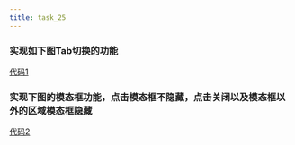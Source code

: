 ```yaml
---
title: task_25
---
```

### 实现如下图Tab切换的功能
[代码1][1]
### 实现下图的模态框功能，点击模态框不隐藏，点击关闭以及模态框以外的区域模态框隐藏
[代码2][2]


  [1]: http://js.jirengu.com/fasa/1
  [2]: http://js.jirengu.com/hiver/1
